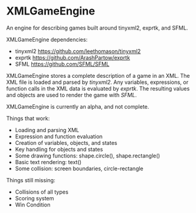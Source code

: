 # XMLGameEngine

An engine for describing games built around tinyxml2, exprtk, and SFML.

XMLGameEngine dependencies:
* tinyxml2 https://github.com/leethomason/tinyxml2
* exprtk   https://github.com/ArashPartow/exprtk
* SFML     https://github.com/SFML/SFML

XMLGameEngine stores a complete description of a game in an XML.
The XML file is loaded and parsed by *tinyxml2*.
Any variables, expressions, or function calls in the XML data is evaluated by *exprtk*.
The resulting values and objects are used to render the game with *SFML*.

XMLGameEngine is currently an alpha, and not complete.

Things that work:
* Loading and parsing XML
* Expression and function evaluation
* Creation of variables, objects, and states
* Key handling for objects and states
* Some drawing functions: shape.circle(), shape.rectangle()
* Basic text rendering: text()
* Some collision: screen boundaries, circle-rectangle

Things still missing:
* Collisions of all types
* Scoring system
* Win Condition
